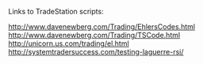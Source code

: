 Links to TradeStation scripts: 


http://www.davenewberg.com/Trading/EhlersCodes.html
http://www.davenewberg.com/Trading/TSCode.html
http://unicorn.us.com/trading/el.html
http://systemtradersuccess.com/testing-laguerre-rsi/
